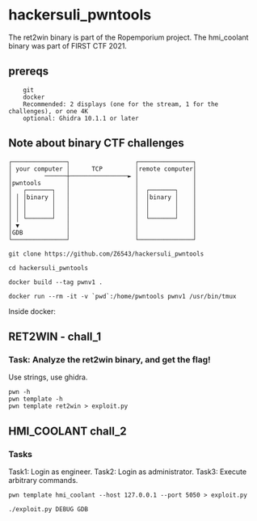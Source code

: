 # hackersuli_pwntools

The ret2win binary is part of the Ropemporium project. 
The hmi_coolant binary was part of FIRST CTF 2021.

## prereqs
```
	git
	docker
	Recommended: 2 displays (one for the stream, 1 for the challenges), or one 4K
	optional: Ghidra 10.1.1 or later
```

## Note about binary CTF challenges
```
┌───────────────┐                  ┌───────────────┐
│ your computer │      TCP         │remote computer│
│         ──────┼────────────────► │               │
│pwntools       │                  │               │
│   ┌───────┐   │                  │  ┌───────┐    │
│ │ │binary │   │                  │  │binary │    │
│ │ │       │   │                  │  │       │    │
│ │ │       │   │                  │  │       │    │
│ │ └───────┘   │                  │  └───────┘    │
│ ▼             │                  │               │
│GDB            │                  │               │
└───────────────┘                  └───────────────┘	
```
```
git clone https://github.com/Z6543/hackersuli_pwntools

cd hackersuli_pwntools

docker build --tag pwnv1 .

docker run --rm -it -v `pwd`:/home/pwntools pwnv1 /usr/bin/tmux
```

Inside docker: 

## RET2WIN - chall_1

### Task: Analyze the ret2win binary, and get the flag!

Use strings, use ghidra.   
```
pwn -h
pwn template -h
pwn template ret2win > exploit.py
```

## HMI_COOLANT chall_2

### Tasks
Task1: Login as engineer.
Task2: Login as administrator.
Task3: Execute arbitrary commands.

```
pwn template hmi_coolant --host 127.0.0.1 --port 5050 > exploit.py

./exploit.py DEBUG GDB 
```